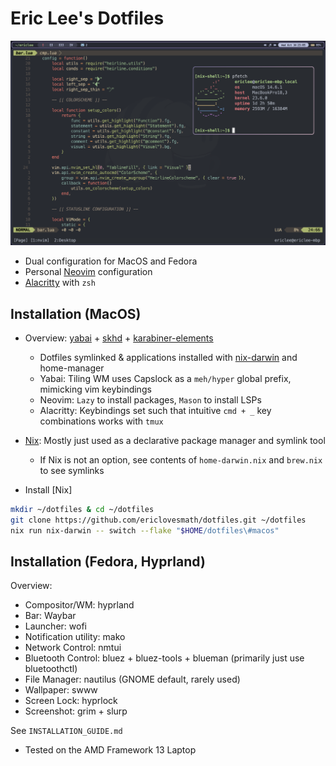 # Eric Lee's Dotfiles

![Neovim Configuration](./imgs/desktop.png)

- Dual configuration for MacOS and Fedora
- Personal [Neovim](https://github.com/neovim/neovim) configuration
- [Alacritty](https://github.com/alacritty/alacritty) with `zsh`

## Installation (MacOS)

- Overview: [yabai](https://github.com/koekeishiya/yabai) + [skhd](https://github.com/koekeishiya/skhd) + [karabiner-elements](https://karabiner-elements.pqrs.org/)

    - Dotfiles symlinked & applications installed with [nix-darwin](github.com/LnL7/nix-darwin) and home-manager
    - Yabai: Tiling WM uses Capslock as a `meh/hyper` global prefix, mimicking vim keybindings
    - Neovim: `Lazy` to install packages, `Mason` to install LSPs
    - Alacritty: Keybindings set such that intuitive `cmd + _` key combinations works with `tmux`

- [Nix](https://github.com/DeterminateSystems/nix-installer): Mostly just used as a declarative package manager and symlink tool

    - If Nix is not an option, see contents of `home-darwin.nix` and `brew.nix` to see symlinks
- Install [Nix]

```bash
mkdir ~/dotfiles & cd ~/dotfiles
git clone https://github.com/ericlovesmath/dotfiles.git ~/dotfiles
nix run nix-darwin -- switch --flake "$HOME/dotfiles\#macos"
```

## Installation (Fedora, Hyprland)

Overview:

- Compositor/WM: hyprland
- Bar: Waybar
- Launcher: wofi
- Notification utility: mako
- Network Control: nmtui
- Bluetooth Control: bluez + bluez-tools + blueman (primarily just use bluetoothctl)
- File Manager: nautilus (GNOME default, rarely used)
- Wallpaper: swww
- Screen Lock: hyprlock
- Screenshot: grim + slurp

See `INSTALLATION_GUIDE.md`

- Tested on the AMD Framework 13 Laptop
